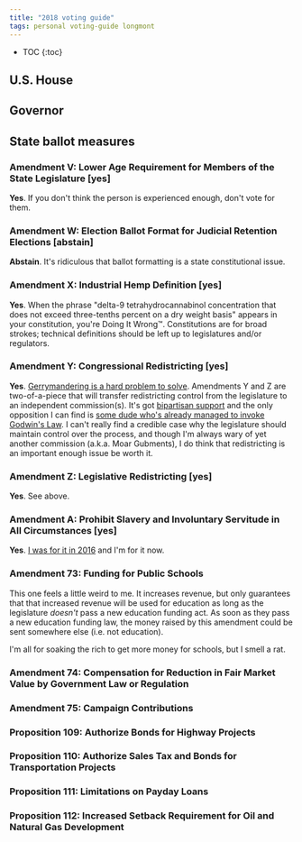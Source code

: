 ```yaml
---
title: "2018 voting guide"
tags: personal voting-guide longmont
---
```


* TOC
{:toc}

## U.S. House

## Governor

## State ballot measures

### Amendment V: Lower Age Requirement for Members of the State Legislature [yes]

**Yes**.
If you don't think the person is experienced enough, don't vote for them.

### Amendment W: Election Ballot Format for Judicial Retention Elections [abstain]

**Abstain**.
It's ridiculous that ballot formatting is a state constitutional issue.

### Amendment X: Industrial Hemp Definition [yes]

**Yes**.
When the phrase "delta-9 tetrahydrocannabinol concentration that does not exceed three-tenths percent on a dry weight basis" appears in your constitution, you're Doing It Wrong™.
Constitutions are for broad strokes; technical definitions should be left up to legislatures and/or regulators.

### Amendment Y: Congressional Redistricting [yes]

**Yes**.
[Gerrymandering is a hard problem to solve](https://fivethirtyeight.com/features/hating-gerrymandering-is-easy-fixing-it-is-harder/).
Amendments Y and Z are two-of-a-piece that will transfer redistricting control from the legislature to an independent commission(s).
It's got [bipartisan support](https://www.coloradoindependent.com/2018/05/17/voters-in-november-will-decide-whether-colorado-should-drastically-change-the-way-it-draws-political-lines/) and the only opposition I can find is [some dude who's already managed to invoke Godwin's Law](http://13issues.com/Welcome).
I can't really find a credible case why the legislature should maintain control over the process, and though I'm always wary of yet another commission (a.k.a. Moar Gubments), I do think that redistricting is an important enough issue be worth it.

### Amendment Z: Legislative Redistricting [yes]

**Yes**.
See above.

### Amendment A: Prohibit Slavery and Involuntary Servitude in All Circumstances [yes]

**Yes**.
[I was for it in 2016](https://www.facebook.com/pete.gadomski/posts/1132537846842585) and I'm for it now.

### Amendment 73: Funding for Public Schools

This one feels a little weird to me.
It increases revenue, but only guarantees that that increased revenue will be used for education as long as the legislature _doesn't_ pass a new education funding act.
As soon as they pass a new education funding law, the money raised by this amendment could be sent somewhere else (i.e. not education).

I'm all for soaking the rich to get more money for schools, but I smell a rat.

### Amendment 74: Compensation for Reduction in Fair Market Value by Government Law or Regulation

### Amendment 75: Campaign Contributions

### Proposition 109: Authorize Bonds for Highway Projects

### Proposition 110: Authorize Sales Tax and Bonds for Transportation Projects

### Proposition 111: Limitations on Payday Loans

### Proposition 112: Increased Setback Requirement for Oil and Natural Gas Development
